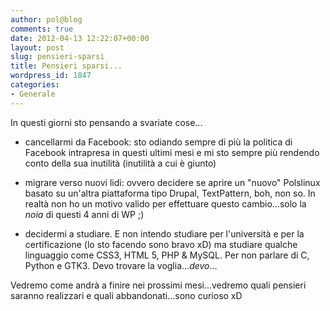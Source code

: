 ```yaml
---
author: pol@blog
comments: true
date: 2012-04-13 12:22:07+00:00
layout: post
slug: pensieri-sparsi
title: Pensieri sparsi...
wordpress_id: 1847
categories:
- Generale
---
```


In questi giorni sto pensando a svariate cose...



	
  * cancellarmi da Facebook: sto odiando sempre di più la politica di Facebook intrapresa in questi ultimi mesi e mi sto sempre più rendendo conto della sua inutilità (inutilità a cui è giunto)

	
  * migrare verso nuovi lidi: ovvero decidere se aprire un "nuovo" Polslinux basato su un'altra piattaforma tipo Drupal, TextPattern, boh, non so. In realtà non ho un motivo valido per effettuare questo cambio...solo la _noia_ di questi 4 anni di WP ;)

	
  * decidermi a studiare. E non intendo studiare per l'università e per la certificazione (lo sto facendo sono bravo xD) ma studiare qualche linguaggio come CSS3, HTML 5, PHP & MySQL. Per non parlare di C, Python e GTK3. Devo trovare la voglia..._devo_...


Vedremo come andrà a finire nei prossimi mesi...vedremo quali pensieri saranno realizzari e quali abbandonati...sono curioso xD
